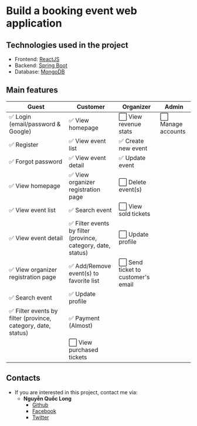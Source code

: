# Build a booking event web application
## Technologies used in the project
 - Frontend: [ReactJS](https://reactjs.org)
 - Backend: [Spring Boot](https://spring.io/projects/spring-boot/)
 - Database: [MongoDB](https://www.mongodb.com) 
## Main features
| Guest                                                        | Customer                                                     | Organizer                         | Admin             |
|--------------------------------------------------------------|--------------------------------------------------------------|-----------------------------------|-------------------|
| ✅ Login  (email/password & Google)                           | ✅ View homepage                                              | ⬜ View revenue stats              | ⬜ Manage accounts |
| ✅ Register                                                   | ✅ View event list                                            | ✅ Create new event                |                   |
| ✅ Forgot password                                            | ✅ View event detail                                          | ✅ Update event                    |                   |
| ✅ View homepage                                              | ✅ View organizer registration page                           | ⬜ Delete event(s)                 |                   |
| ✅ View event list                                            | ✅ Search event                                               | ⬜ View sold tickets               |                   |
| ✅ View event detail                                          | ✅ Filter events by filter (province, category, date, status) | ⬜ Update profile                  |                   |
| ✅ View organizer registration page                           | ✅ Add/Remove event(s) to favorite list                       | ⬜ Send ticket to customer's email |                   |
| ✅ Search event                                               | ✅ Update profile                                             |                                   |                   |
| ✅ Filter events by filter (province, category, date, status) | ✅ Payment (Almost)                                                    |                                   |                   |
|                                                              | ⬜ View purchased tickets                                     |                                   |                   |
## Contacts
 - If you are interested in this project, contact me via:
   - **Nguyễn Quốc Long**
     - [Github](https://github.com/longquoc47krb)
     - [Facebook](https://www.facebook.com/long.quoc.0702)
     - [Twitter](https://twitter.com/longpique47)
